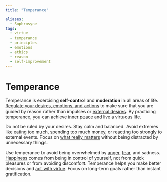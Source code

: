 ```yaml
---
title: "Temperance"

aliases:
  - Sophrosyne
tags:
  - virtue
  - temperance
  - principles
  - emotions
  - ethics
  - reason
  - self-improvement
---
```


# Temperance

Temperance is exercising **self-control** and **moderation** in all areas of
life. [Regulate your desires, emotions, and actions](emotional-resilience.md) to
make sure that you are guided by reason rather than impulses or [external
desires](external-events.md). By practicing temperance, you can achieve [inner
peace](inner-peace.md) and live a virtuous life.

Do not be ruled by your desires. Stay calm and balanced. Avoid extremes like
eating too much, spending too much money, or reacting too strongly to external
events. Focus on [what really matters](cardinal-virtues.md) without being
distracted by unnecessary things.

Use temperance to avoid being overwhelmed by [anger](anger.md), [fear](fear.md),
and sadness. [Happiness](happiness-flourishing.md) comes from being in control
of yourself, not from quick pleasures or from avoiding discomfort. Temperance
helps you make better decisions and [act with virtue](acting-virtue.md). Focus
on long-term goals rather than instant gratification.
